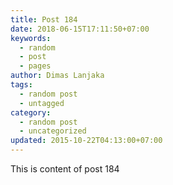 ```yaml
---
title: Post 184
date: 2018-06-15T17:11:50+07:00
keywords:
  - random
  - post
  - pages
author: Dimas Lanjaka
tags:
  - random post
  - untagged
category:
  - random post
  - uncategorized
updated: 2015-10-22T04:13:00+07:00
---
```

This is content of post 184